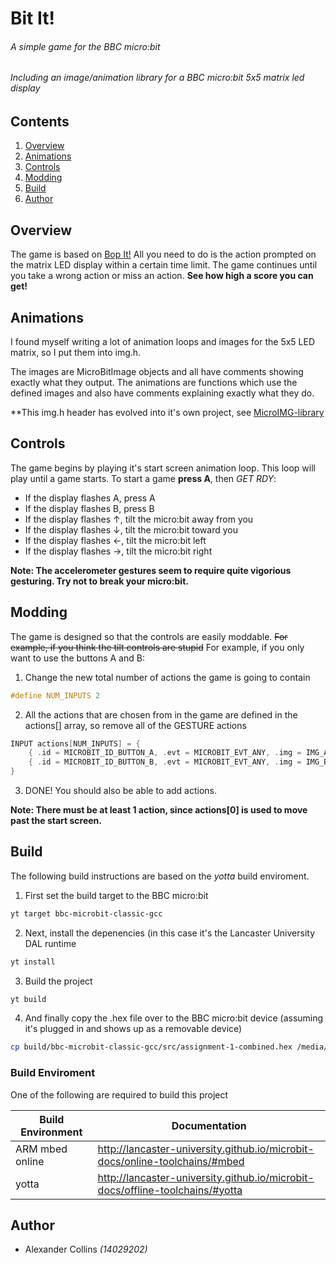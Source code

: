 # Bit It!
###### A simple game for the BBC micro:bit
###### Including an image/animation library for a BBC micro:bit 5x5 matrix led display

## Contents
1. [Overview](#Overview)
2. [Animations](#Animations)
3. [Controls](#Controls)
4. [Modding](#Modding)
5. [Build](#Build)
6. [Author](#Author)

## Overview

The game is based on [Bop It!](https://en.wikipedia.org/wiki/Bop_It) 
All you need to do is the action prompted on the matrix LED display within a certain time limit. 
The game continues until you take a wrong action or miss an action.
**See how high a score you can get!**

## Animations

I found myself writing a lot of animation loops and images for the 5x5 LED matrix, so I put them into img.h.

The images are MicroBitImage objects and all have comments showing exactly what they output.
The animations are functions which use the defined images and also have comments explaining exactly what they do.

**This img.h header has evolved into it's own project, see [MicroIMG-library](https://github.com/GeaRSiX/MicroIMG-library)

## Controls

The game begins by playing it's start screen animation loop. This loop will play until a game starts.
To start a game **press A**, then _GET RDY_:

* If the display flashes A, press A
* If the display flashes B, press B
* If the display flashes ↑, tilt the micro:bit away from you
* If the display flashes ↓, tilt the micro:bit toward you
* If the display flashes ←, tilt the micro:bit left
* If the display flashes →, tilt the micro:bit right

**Note: The accelerometer gestures seem to require quite vigorious gesturing. Try not to break your micro:bit.**

## Modding

The game is designed so that the controls are easily moddable.
~~For example, if you think the tilt controls are stupid~~
For example, if you only want to use the buttons A and B:
1. Change the new total number of actions the game is going to contain
```cpp
#define NUM_INPUTS 2
```
2. All the actions that are chosen from in the game are defined in the actions[] array, so remove all of the GESTURE actions
```cpp
INPUT actions[NUM_INPUTS] = {
	{ .id = MICROBIT_ID_BUTTON_A, .evt = MICROBIT_EVT_ANY, .img = IMG_A },
	{ .id = MICROBIT_ID_BUTTON_B, .evt = MICROBIT_EVT_ANY, .img = IMG_B }
}
```

3. DONE! You should also be able to add actions.

**Note: There must be at least 1 action, since actions[0] is used to move past the start screen.**

## Build

The following build instructions are based on the _yotta_ build enviroment.
1. First set the build target to the BBC micro:bit
```bash
yt target bbc-microbit-classic-gcc
```
2. Next, install the depenencies (in this case it's the Lancaster University DAL runtime
```bash
yt install
```
3. Build the project
```bash
yt build
```
4. And finally copy the .hex file over to the BBC micro:bit device (assuming it's plugged in and shows up as a removable device)
```bash
cp build/bbc-microbit-classic-gcc/src/assignment-1-combined.hex /media/<USER>/MICROBIT
```
### Build Enviroment
One of the following are required to build this project

| Build Environment | Documentation |
| ------------- |-------------|
| ARM mbed online | http://lancaster-university.github.io/microbit-docs/online-toolchains/#mbed |
| yotta  | http://lancaster-university.github.io/microbit-docs/offline-toolchains/#yotta |
	

## Author
* Alexander Collins _(14029202)_
